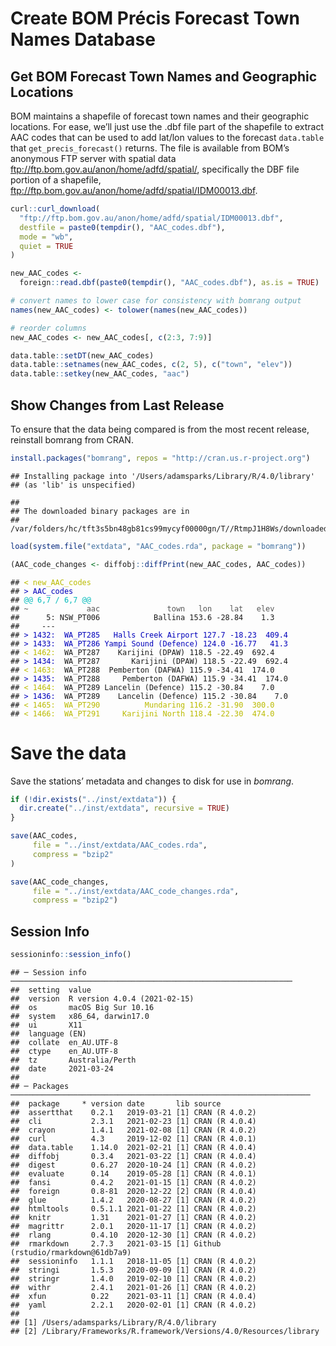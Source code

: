 Create BOM Précis Forecast Town Names Database
================

<STYLE type='text/css' scoped>
PRE.fansi SPAN {padding-top: .25em; padding-bottom: .25em};
</STYLE>

## Get BOM Forecast Town Names and Geographic Locations

BOM maintains a shapefile of forecast town names and their geographic
locations. For ease, we’ll just use the .dbf file part of the shapefile
to extract AAC codes that can be used to add lat/lon values to the
forecast `data.table` that `get_precis_forecast()` returns. The file is
available from BOM’s anonymous FTP server with spatial data
<ftp://ftp.bom.gov.au/anon/home/adfd/spatial/>, specifically the DBF
file portion of a shapefile,
<ftp://ftp.bom.gov.au/anon/home/adfd/spatial/IDM00013.dbf>.

``` r
curl::curl_download(
  "ftp://ftp.bom.gov.au/anon/home/adfd/spatial/IDM00013.dbf",
  destfile = paste0(tempdir(), "AAC_codes.dbf"),
  mode = "wb",
  quiet = TRUE
)

new_AAC_codes <-
  foreign::read.dbf(paste0(tempdir(), "AAC_codes.dbf"), as.is = TRUE)

# convert names to lower case for consistency with bomrang output
names(new_AAC_codes) <- tolower(names(new_AAC_codes))

# reorder columns
new_AAC_codes <- new_AAC_codes[, c(2:3, 7:9)]

data.table::setDT(new_AAC_codes)
data.table::setnames(new_AAC_codes, c(2, 5), c("town", "elev"))
data.table::setkey(new_AAC_codes, "aac")
```

## Show Changes from Last Release

To ensure that the data being compared is from the most recent release,
reinstall bomrang from CRAN.

``` r
install.packages("bomrang", repos = "http://cran.us.r-project.org")
```

    ## Installing package into '/Users/adamsparks/Library/R/4.0/library'
    ## (as 'lib' is unspecified)

    ## 
    ## The downloaded binary packages are in
    ##  /var/folders/hc/tft3s5bn48gb81cs99mycyf00000gn/T//RtmpJ1H8Ws/downloaded_packages

``` r
load(system.file("extdata", "AAC_codes.rda", package = "bomrang"))

(AAC_code_changes <- diffobj::diffPrint(new_AAC_codes, AAC_codes))
```

<PRE class="fansi fansi-output"><CODE>## <span style='color: #BBBB00;'>&lt;</span><span> </span><span style='color: #BBBB00;'>new_AAC_codes</span><span>                                            
## </span><span style='color: #0000BB;'>&gt;</span><span> </span><span style='color: #0000BB;'>AAC_codes</span><span>                                                
## </span><span style='color: #00BBBB;'>@@ 6,7 / 6,7 @@                                            </span><span>
## </span><span style='color: #555555;'>~             aac               town   lon    lat   elev   </span><span>
##      5: NSW_PT006            Ballina 153.6 -28.84    1.3   
##     ---                                                    
## </span><span style='color: #0000BB;'>&gt;</span><span> </span><span style='color: #0000BB;'>1432:</span><span>  </span><span style='color: #0000BB;'>WA_PT285</span><span>   </span><span style='color: #0000BB;'>Halls</span><span> </span><span style='color: #0000BB;'>Creek</span><span> </span><span style='color: #0000BB;'>Airport</span><span> </span><span style='color: #0000BB;'>127.7</span><span> </span><span style='color: #0000BB;'>-18.23</span><span>  </span><span style='color: #0000BB;'>409.4</span><span>
## </span><span style='color: #0000BB;'>&gt;</span><span> </span><span style='color: #0000BB;'>1433:</span><span>  </span><span style='color: #0000BB;'>WA_PT286</span><span> </span><span style='color: #0000BB;'>Yampi</span><span> </span><span style='color: #0000BB;'>Sound</span><span> </span><span style='color: #0000BB;'>(Defence)</span><span> </span><span style='color: #0000BB;'>124.0</span><span> </span><span style='color: #0000BB;'>-16.77</span><span>   </span><span style='color: #0000BB;'>41.3</span><span>
## </span><span style='color: #BBBB00;'>&lt;</span><span> </span><span style='color: #BBBB00;'>1462:</span><span>  WA_PT287    Karijini (DPAW) 118.5 -22.49  692.4   
## </span><span style='color: #0000BB;'>&gt;</span><span> </span><span style='color: #0000BB;'>1434:</span><span>  WA_PT287       Karijini (DPAW) 118.5 -22.49  692.4
## </span><span style='color: #BBBB00;'>&lt;</span><span> </span><span style='color: #BBBB00;'>1463:</span><span>  WA_PT288  Pemberton (DAFWA) 115.9 -34.41  174.0   
## </span><span style='color: #0000BB;'>&gt;</span><span> </span><span style='color: #0000BB;'>1435:</span><span>  WA_PT288     Pemberton (DAFWA) 115.9 -34.41  174.0
## </span><span style='color: #BBBB00;'>&lt;</span><span> </span><span style='color: #BBBB00;'>1464:</span><span>  WA_PT289 Lancelin (Defence) 115.2 -30.84    7.0   
## </span><span style='color: #0000BB;'>&gt;</span><span> </span><span style='color: #0000BB;'>1436:</span><span>  WA_PT289    Lancelin (Defence) 115.2 -30.84    7.0
## </span><span style='color: #BBBB00;'>&lt;</span><span> </span><span style='color: #BBBB00;'>1465:</span><span>  </span><span style='color: #BBBB00;'>WA_PT290</span><span>          </span><span style='color: #BBBB00;'>Mundaring</span><span> </span><span style='color: #BBBB00;'>116.2</span><span> </span><span style='color: #BBBB00;'>-31.90</span><span>  </span><span style='color: #BBBB00;'>300.0</span><span>   
## </span><span style='color: #BBBB00;'>&lt;</span><span> </span><span style='color: #BBBB00;'>1466:</span><span>  </span><span style='color: #BBBB00;'>WA_PT291</span><span>     </span><span style='color: #BBBB00;'>Karijini</span><span> </span><span style='color: #BBBB00;'>North</span><span> </span><span style='color: #BBBB00;'>118.4</span><span> </span><span style='color: #BBBB00;'>-22.30</span><span>  </span><span style='color: #BBBB00;'>474.0</span><span>
</span></CODE></PRE>

# Save the data

Save the stations’ metadata and changes to disk for use in *bomrang*.

``` r
if (!dir.exists("../inst/extdata")) {
  dir.create("../inst/extdata", recursive = TRUE)
}

save(AAC_codes,
     file = "../inst/extdata/AAC_codes.rda",
     compress = "bzip2"
)

save(AAC_code_changes,
     file = "../inst/extdata/AAC_code_changes.rda",
     compress = "bzip2")
```

## Session Info

``` r
sessioninfo::session_info()
```

    ## ─ Session info ───────────────────────────────────────────────────────────────
    ##  setting  value                       
    ##  version  R version 4.0.4 (2021-02-15)
    ##  os       macOS Big Sur 10.16         
    ##  system   x86_64, darwin17.0          
    ##  ui       X11                         
    ##  language (EN)                        
    ##  collate  en_AU.UTF-8                 
    ##  ctype    en_AU.UTF-8                 
    ##  tz       Australia/Perth             
    ##  date     2021-03-24                  
    ## 
    ## ─ Packages ───────────────────────────────────────────────────────────────────
    ##  package     * version date       lib source                            
    ##  assertthat    0.2.1   2019-03-21 [1] CRAN (R 4.0.2)                    
    ##  cli           2.3.1   2021-02-23 [1] CRAN (R 4.0.4)                    
    ##  crayon        1.4.1   2021-02-08 [1] CRAN (R 4.0.2)                    
    ##  curl          4.3     2019-12-02 [1] CRAN (R 4.0.1)                    
    ##  data.table    1.14.0  2021-02-21 [1] CRAN (R 4.0.4)                    
    ##  diffobj       0.3.4   2021-03-22 [1] CRAN (R 4.0.4)                    
    ##  digest        0.6.27  2020-10-24 [1] CRAN (R 4.0.2)                    
    ##  evaluate      0.14    2019-05-28 [1] CRAN (R 4.0.1)                    
    ##  fansi         0.4.2   2021-01-15 [1] CRAN (R 4.0.2)                    
    ##  foreign       0.8-81  2020-12-22 [2] CRAN (R 4.0.4)                    
    ##  glue          1.4.2   2020-08-27 [1] CRAN (R 4.0.2)                    
    ##  htmltools     0.5.1.1 2021-01-22 [1] CRAN (R 4.0.2)                    
    ##  knitr         1.31    2021-01-27 [1] CRAN (R 4.0.2)                    
    ##  magrittr      2.0.1   2020-11-17 [1] CRAN (R 4.0.2)                    
    ##  rlang         0.4.10  2020-12-30 [1] CRAN (R 4.0.2)                    
    ##  rmarkdown     2.7.3   2021-03-15 [1] Github (rstudio/rmarkdown@61db7a9)
    ##  sessioninfo   1.1.1   2018-11-05 [1] CRAN (R 4.0.2)                    
    ##  stringi       1.5.3   2020-09-09 [1] CRAN (R 4.0.2)                    
    ##  stringr       1.4.0   2019-02-10 [1] CRAN (R 4.0.2)                    
    ##  withr         2.4.1   2021-01-26 [1] CRAN (R 4.0.2)                    
    ##  xfun          0.22    2021-03-11 [1] CRAN (R 4.0.4)                    
    ##  yaml          2.2.1   2020-02-01 [1] CRAN (R 4.0.2)                    
    ## 
    ## [1] /Users/adamsparks/Library/R/4.0/library
    ## [2] /Library/Frameworks/R.framework/Versions/4.0/Resources/library
